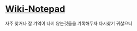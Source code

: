 # [Wiki-Notepad](https://github.com/jh0152park/Wiki-Notepad/wiki)
자주 찾거나 잘 기억이 나지 않는것들을 기록해두자 다시찾기 귀찮으니
